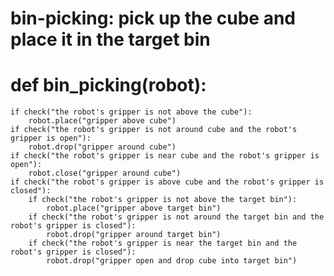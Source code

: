 # bin-picking: pick up the cube and place it in the target bin
# def bin_picking(robot):
    if check("the robot's gripper is not above the cube"):
        robot.place("gripper above cube")
    if check("the robot's gripper is not around cube and the robot's gripper is open"):
        robot.drop("gripper around cube")
    if check("the robot's gripper is near cube and the robot's gripper is open"):
        robot.close("gripper around cube")
    if check("the robot's gripper is above cube and the robot's gripper is closed"):
        if check("the robot's gripper is not above the target bin"):
            robot.place("gripper above target bin")
        if check("the robot's gripper is not around the target bin and the robot's gripper is closed"):
            robot.drop("gripper around target bin")
        if check("the robot's gripper is near the target bin and the robot's gripper is closed"):
            robot.drop("gripper open and drop cube into target bin")
